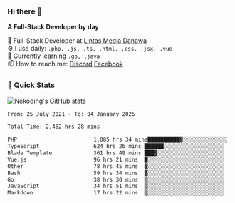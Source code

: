 ### Hi there 👋

**A Full-Stack Developer by day**

🔭 Full-Stack Developer at [Lintas Media Danawa](https://www.lintasmediadanawa.com/)  
⚙️ I use daily: `.php, .js, .ts, .html, .css, .jsx, .vue`  
🌱 Currently learning `.go, .java`  
📫 How to reach me: [Discord](https://discordapp.com/users/984448732999327766)  [Facebook](https://fb.me/tyvandi)  

### 🚀 Quick Stats  

![Nekoding's GitHub stats](https://github-readme-stats.vercel.app/api?username=nekoding&show_icons=true)

<!--START_SECTION:waka-->

```txt
From: 25 July 2021 - To: 04 January 2025

Total Time: 2,482 hrs 28 mins

PHP                        1,085 hrs 34 mins██████████▓░░░░░░░░░░░░░░   42.38 %
TypeScript                 624 hrs 26 mins ██████░░░░░░░░░░░░░░░░░░░   24.38 %
Blade Template             361 hrs 49 mins ███▓░░░░░░░░░░░░░░░░░░░░░   14.13 %
Vue.js                     96 hrs 21 mins  █░░░░░░░░░░░░░░░░░░░░░░░░   03.76 %
Other                      78 hrs 45 mins  ▓░░░░░░░░░░░░░░░░░░░░░░░░   03.07 %
Bash                       59 hrs 34 mins  ▓░░░░░░░░░░░░░░░░░░░░░░░░   02.33 %
Go                         38 hrs 30 mins  ▒░░░░░░░░░░░░░░░░░░░░░░░░   01.50 %
JavaScript                 34 hrs 51 mins  ▒░░░░░░░░░░░░░░░░░░░░░░░░   01.36 %
Markdown                   17 hrs 22 mins  ▒░░░░░░░░░░░░░░░░░░░░░░░░   00.68 %
```

<!--END_SECTION:waka-->

<!--
**nekoding/nekoding** is a ✨ _special_ ✨ repository because its `README.md` (this file) appears on your GitHub profile.

Here are some ideas to get you started:

- 🔭 I’m currently working on ...
- 🌱 I’m currently learning ...
- 👯 I’m looking to collaborate on ...
- 🤔 I’m looking for help with ...
- 💬 Ask me about ...
- 📫 How to reach me: ...
- 😄 Pronouns: ...
- ⚡ Fun fact: ...
-->
